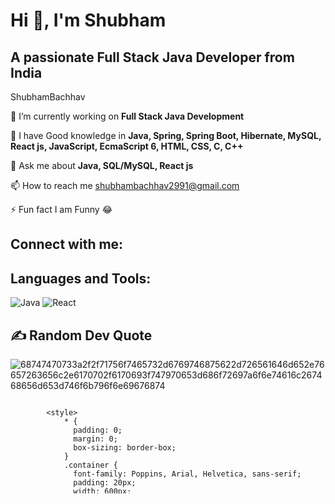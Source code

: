 # Hi 👋, I'm Shubham
## A passionate Full Stack Java Developer from India
ShubhamBachhav

🔭 I’m currently working on **Full Stack Java Development**

🌱 I have Good knowledge in **Java, Spring, Spring Boot, Hibernate, MySQL, React js, JavaScript, EcmaScript 6, HTML, CSS, C, C++**

💬 Ask me about **Java, SQL/MySQL, React js**

📫 How to reach me shubhambachhav2991@gmail.com 

⚡ Fun fact I am Funny 😂

## Connect with me:


## Languages and Tools:
![Java](https://img.shields.io/badge/Java-ED8B00?style=for-the-badge&logo=java&logoColor=white)
![React](https://img.shields.io/badge/React-61DAFB?style=for-the-badge&logo=react&logoColor=black)


## ✍️ Random Dev Quote
![68747470733a2f2f71756f7465732d6769746875622d726561646d652e76657263656c2e6170702f6170693f747970653d686f72697a6f6e74616c267468656d653d746f6b796f6e69676874](https://github.com/user-attachments/assets/afc5d6cd-177e-4584-b269-cce693c86af0)

  <svg width="600" height="auto" fill="none" xmlns="http://www.w3.org/2000/svg">
    <foreignObject width="100%" height="100%">
        <div xmlns="http://www.w3.org/1999/xhtml">
            
  <defs>
    <style type="text/css">
      <![CDATA[
          @font-face {
              font-family: 'Poppins';
              font-style: normal;
              font-weight: 400;
              src: url(https://fonts.gstatic.com/s/poppins/v15/pxiEyp8kv8JHgFVrJJfecg.woff2) format('woff2');
              unicode-range: U+0000-00FF, U+0131, U+0152-0153, U+02BB-02BC, U+02C6, U+02DA, U+02DC, U+2000-206F, U+2074, U+20AC, U+2122, U+2191, U+2193, U+2212, U+2215, U+FEFF, U+FFFD;
          }
      ]]>
    </style>
  </defs>


            <style>
                * {
                  padding: 0;
                  margin: 0;
                  box-sizing: border-box;
                }
                .container {
                  font-family: Poppins, Arial, Helvetica, sans-serif;
                  padding: 20px;
                  width: 600px;
                  border: 1px solid rgba(0, 0, 0, 0.2);
                  border-radius: 10px;
                }
                .container h3 {
                  font-size: 19px;
                  margin-bottom: 5px;
                  font-weight: 500;
                  font-style: oblique;
                }
                .container h3::before {
                  content: open-quote;
                  font-size: 25px;
                }
                .container h3::after {
                  content: close-quote;
                  vertical-align: sub;
                  font-size: 25px;
                }
                .container p {
                  font-style: italic;
                  padding: 5px;
                  text-align: right;
                }
                
                /* Default light theme */
                .container {
                  background-color: #fffefe;
                }
                .container h3 {
                  color: #333;
                }
                .container h3::before, .container h3::after {
                  color: #4c71f2;
                }
                .container p {
                  color: #2f80ed;
                }
            
                /* Default dark theme - iff dark mode detected in system settings, overriding default light theme */
                @media (prefers-color-scheme: dark) {
                  .container {
                    background-color: #151515;
				  	border: 1px solid rgba(0, 0, 0, 0.2);
                  }
                  .container h3 {
                    color: #9f9f9f;
                  }
                  .container h3::before, .container h3::after {
                    color: #79ff97;
                  }
                  .container p {
                    color: #fff;
                  }
                }
            
                /* Default light/dark mode theme override for any custom theme */
                 .container {
                    background-color: #1a1b27;
					border: 1px solid rgba(0, 0, 0, 0.2);
                  }
                  .container h3 {
                    color: #38bdae;
                  }
                  .container h3::before, .container h3::after {
                    color: #bf91f3;
                  }
                  .container p {
                    color: #70a5fd;
                  }
                
            </style>

            <div class="container">
                <h3> Sometimes we do get taken by surprise. For example, when the Internet came along, we had it as a fifth or sixth priority.</h3>
                <p>- Bill Gates</p>
            </div>
        </div>
    </foreignObject>
  </svg>



### _Thanks for Visiting my GitHub Profile!_
